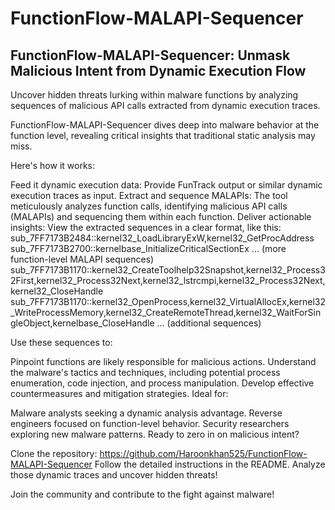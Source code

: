 # FunctionFlow-MALAPI-Sequencer
## FunctionFlow-MALAPI-Sequencer: Unmask Malicious Intent from Dynamic Execution Flow

Uncover hidden threats lurking within malware functions by analyzing sequences of malicious API calls extracted from dynamic execution traces.

FunctionFlow-MALAPI-Sequencer dives deep into malware behavior at the function level, revealing critical insights that traditional static analysis may miss.

Here's how it works:

Feed it dynamic execution data: Provide FunTrack output or similar dynamic execution traces as input.
Extract and sequence MALAPIs: The tool meticulously analyzes function calls, identifying malicious API calls (MALAPIs) and sequencing them within each function.
Deliver actionable insights: View the extracted sequences in a clear format, like this:
sub_7FF7173B2484::kernel32_LoadLibraryExW,kernel32_GetProcAddress
sub_7FF7173B2700::kernelbase_InitializeCriticalSectionEx
... (more function-level MALAPI sequences)
sub_7FF7173B1170::kernel32_CreateToolhelp32Snapshot,kernel32_Process32First,kernel32_Process32Next,kernel32_lstrcmpi,kernel32_Process32Next,kernel32_CloseHandle
sub_7FF7173B1170::kernel32_OpenProcess,kernel32_VirtualAllocEx,kernel32_WriteProcessMemory,kernel32_CreateRemoteThread,kernel32_WaitForSingleObject,kernelbase_CloseHandle
... (additional sequences)

Use these sequences to:

Pinpoint functions are likely responsible for malicious actions.
Understand the malware's tactics and techniques, including potential process enumeration, code injection, and process manipulation.
Develop effective countermeasures and mitigation strategies.
Ideal for:

Malware analysts seeking a dynamic analysis advantage.
Reverse engineers focused on function-level behavior.
Security researchers exploring new malware patterns.
Ready to zero in on malicious intent?

Clone the repository: https://github.com/Haroonkhan525/FunctionFlow-MALAPI-Sequencer
Follow the detailed instructions in the README.
Analyze those dynamic traces and uncover hidden threats!

Join the community and contribute to the fight against malware!

